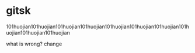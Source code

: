 # gitsk

101huojian101huojian101huojian101huojian101huojian101huojian101huojian101huojian101huojian101huojian

what is wrong?
change
